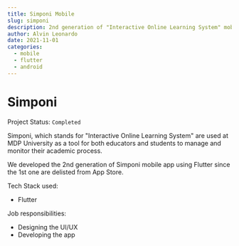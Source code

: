 ```yaml
---
title: Simponi Mobile
slug: simponi
description: 2nd generation of "Interactive Online Learning System" mobile app at MDP University powered by Flutter.
author: Alvin Leonardo
date: 2021-11-01
categories:
  - mobile
  - flutter
  - android
---
```


# Simponi

Project Status: `Completed`

Simponi, which stands for "Interactive Online Learning System" are used at MDP University as a tool for both educators and students to manage and monitor their academic process.

We developed the 2nd generation of Simponi mobile app using Flutter since the 1st one are delisted from App Store.

Tech Stack used:
* Flutter

Job responsibilities:
* Designing the UI/UX
* Developing the app
